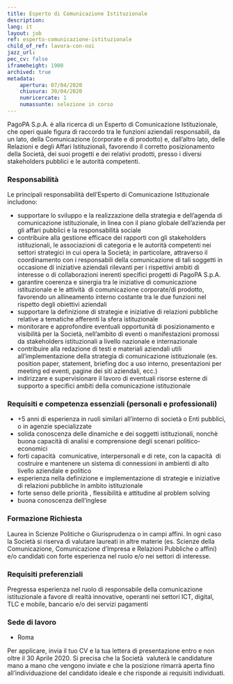 ```yaml
---
title: Esperto di Comunicazione Istituzionale
description:
lang: it
layout: job
ref: esperto-comunicazione-istituzionale
child_of_ref: lavora-con-noi
jazz_url: 
pec_cv: false
iframeheight: 1900
archived: true
metadata:
    apertura: 07/04/2020
    chiusura: 30/04/2020
    numricercate: 1
    numassunte: selezione in corso
---
```


PagoPA S.p.A. è alla ricerca di un Esperto di Comunicazione Istituzionale, che operi quale figura di raccordo tra le funzioni aziendali responsabili, da un lato, della Comunicazione (corporate e di prodotto) e, dall’altro lato, delle Relazioni e degli Affari Istituzionali, favorendo il corretto posizionamento della Società, dei suoi progetti e dei relativi prodotti, presso i diversi stakeholders pubblici e le autorità competenti. 


### Responsabilità 

Le principali responsabilità dell’Esperto di Comunicazione Istituzionale includono:
* supportare lo sviluppo e la realizzazione della strategia e dell’agenda di comunicazione istituzionale, in linea con il piano globale dell’azienda per gli affari pubblici e la responsabilità sociale
* contribuire alla gestione efficace dei rapporti con gli stakeholders istituzionali, le associazioni di categoria e le autorità competenti nei settori strategici in cui opera la Società; in particolare, attraverso il coordinamento con i responsabili della comunicazione di tali soggetti in occasione di iniziative aziendali rilevanti per i rispettivi ambiti di interesse o di collaborazioni inerenti specifici progetti di PagoPA S.p.A.
* garantire coerenza e sinergia tra le iniziative di comunicazione istituzionale e le attività  di comunicazione corporate/di prodotto, favorendo un allineamento interno costante tra le due funzioni nel rispetto degli obiettivi aziendali
* supportare la definizione di strategie e iniziative di relazioni pubbliche relative a tematiche afferenti la sfera istituzionale
* monitorare e approfondire eventuali opportunità di posizionamento e visibilità per la Società, nell’ambito di eventi o manifestazioni promossi da stakeholders istituzionali a livello nazionale e internazionale
* contribuire alla redazione di testi e materiali aziendali utili all’implementazione della strategia di comunicazione istituzionale (es. position paper, statement, briefing doc a uso interno, presentazioni per meeting ed eventi, pagine dei siti aziendali, ecc.)
* indirizzare e supervisionare il lavoro di eventuali risorse esterne di supporto a specifici ambiti della comunicazione istituzionale 


### Requisiti e competenza essenziali (personali e professionali)

* +5 anni di esperienza in ruoli similari all’interno di società o Enti pubblici, o in agenzie specializzate
* solida conoscenza delle dinamiche e dei soggetti istituzionali, nonchè buona capacità di analisi e comprensione degli scenari politico-economici 
* forti capacità  comunicative, interpersonali e di rete, con la capacità  di costruire e mantenere un sistema di connessioni in ambienti di alto livello aziendale e politico
* esperienza nella definizione e implementazione di strategie e iniziative di relazioni pubbliche in ambito istituzionale
* forte senso delle priorità , flessibilità e attitudine al problem solving
* buona conoscenza dell’inglese

### Formazione Richiesta

Laurea in Scienze Politiche o Giurisprudenza o in campi affini. In ogni caso la Società si riserva di valutare laureati in altre materie (es. Scienze della Comunicazione, Comunicazione d’Impresa e Relazioni Pubbliche o affini) e/o candidati con forte esperienza nel ruolo e/o nei settori di interesse.

### Requisiti preferenziali

Pregressa esperienza nel ruolo di responsabile della comunicazione istituzionale a favore di realtà innovative, operanti nei settori ICT, digital, TLC e mobile, bancario e/o dei servizi pagamenti 


### Sede di lavoro

* Roma

Per applicare, invia il tuo CV e la tua lettera di presentazione entro e non oltre il 30 Aprile 2020. Si precisa che la Società  valuterà le candidature mano a mano che vengono inviate e che la posizione rimarrà aperta fino all’individuazione del candidato ideale e che risponde ai requisiti individuati.

